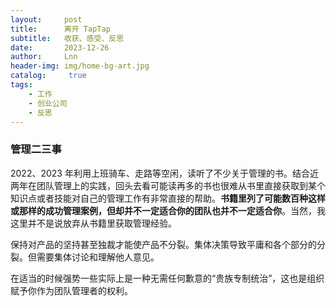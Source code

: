 ```yaml
---
layout:     post
title:      离开 TapTap
subtitle:   收获、感受、反思
date:       2023-12-26
author:     Lnn
header-img: img/home-bg-art.jpg
catalog: 	 true
tags:
    - 工作
    - 创业公司
    - 反思
---
```



### 管理二三事

2022、2023 年利用上班骑车、走路等空闲，读听了不少关于管理的书。结合近两年在团队管理上的实践，回头去看可能读再多的书也很难从书里直接获取到某个知识点或者技能对自己的管理工作有非常直接的帮助。**书籍里列了可能数百种这样或那样的成功管理案例，但却并不一定适合你的团队也并不一定适合你**。当然，我这里并不是说放弃从书籍里获取管理经验。


保持对产品的坚持甚至独裁才能使产品不分裂。集体决策导致平庸和各个部分的分裂。但需要集体讨论和理解他人意见。


在适当的时候强势一些实际上是一种无需任何歉意的“贵族专制统治”，这也是组织赋予你作为团队管理者的权利。




